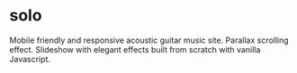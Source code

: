 # solo
Mobile friendly and responsive acoustic guitar music site.
Parallax scrolling effect.
Slideshow with elegant effects built from scratch with vanilla Javascript.
